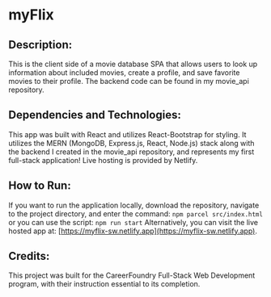 # myFlix

## Description:
This is the client side of a movie database SPA that allows users to look up information about included movies, create a profile, and save favorite movies to their profile. The backend code can be found in my movie_api repository.

## Dependencies and Technologies:
This app was built with React and utilizes React-Bootstrap for styling. It utilizes the MERN (MongoDB, Express.js, React, Node.js) stack along with the backend I created in the movie_api repository, and represents my first full-stack application! Live hosting is provided by Netlify.

## How to Run:
If you want to run the application locally, download the repository, navigate to the project directory, and enter the command:
`npm parcel src/index.html`
or you can use the script:
`npm run start`
Alternatively, you can visit the live hosted app at:
[https://myflix-sw.netlify.app](https://myflix-sw.netlify.app).


## Credits:
This project was built for the CareerFoundry Full-Stack Web Development program, with their instruction essential to its completion.
